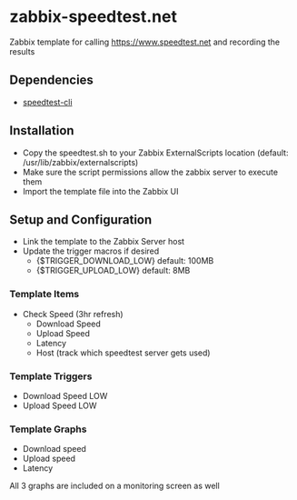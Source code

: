 # zabbix-speedtest.net
Zabbix template for calling https://www.speedtest.net and recording the results


## Dependencies
* [speedtest-cli](https://packages.ubuntu.com/search?keywords=speedtest-cli)

## Installation
* Copy the speedtest.sh to your Zabbix ExternalScripts location (default: /usr/lib/zabbix/externalscripts)
* Make sure the script permissions allow the zabbix server to execute them
* Import the template file into the Zabbix UI

## Setup and Configuration
* Link the template to the Zabbix Server host
* Update the trigger macros if desired
  * {$TRIGGER_DOWNLOAD_LOW} default: 100MB
  * {$TRIGGER_UPLOAD_LOW}   default: 8MB

### Template Items
* Check Speed (3hr refresh)
  * Download Speed
  * Upload Speed
  * Latency
  * Host (track which speedtest server gets used)

### Template Triggers
* Download Speed LOW
* Upload Speed LOW

### Template Graphs
* Download speed
* Upload speed
* Latency

All 3 graphs are included on a monitoring screen as well

